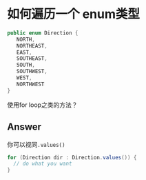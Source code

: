# 如何遍历一个 enum类型
``` java
public enum Direction {
   NORTH,
   NORTHEAST,
   EAST,
   SOUTHEAST,
   SOUTH,
   SOUTHWEST,
   WEST,
   NORTHWEST
}
```
使用for loop之类的方法？

## Answer
你可以视同`.values()`
``` java
for (Direction dir : Direction.values()) {
  // do what you want
}
```
